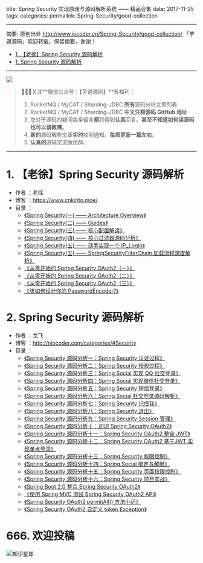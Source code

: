 title: Spring Security 实现原理与源码解析系统 —— 精品合集
date: 2017-11-25
tags:
categories:
permalink: Spring-Security/good-collection

-------

摘要: 原创出处 http://www.iocoder.cn/Spring-Security/good-collection/ 「芋道源码」欢迎转载，保留摘要，谢谢！

- [1. 【老徐】Spring Security 源码解析](http://www.iocoder.cn/Spring-Security/good-collection/)
- [1. Spring Security 源码解析](http://www.iocoder.cn/Spring-Security/good-collection/)

-------

![](http://www.iocoder.cn/images/common/wechat_mp_2018_05_18.jpg)

> 🙂🙂🙂关注**微信公众号：【芋道源码】**有福利：
> 1. RocketMQ / MyCAT / Sharding-JDBC **所有**源码分析文章列表
> 2. RocketMQ / MyCAT / Sharding-JDBC **中文注释源码 GitHub 地址**
> 3. 您对于源码的疑问每条留言**都**将得到**认真**回复。**甚至不知道如何读源码也可以请教噢**。
> 4. **新的**源码解析文章**实时**收到通知。**每周更新一篇左右**。  
> 5. **认真的**源码交流微信群。

-------

# 1. 【老徐】Spring Security 源码解析

* 作者 ：老徐
* 博客 ：https://www.cnkirito.moe/
* 目录 ：
    * [《Spring Security(一) —— Architecture Overview》](http://www.iocoder.cn/Spring-Security/laoxu/Architecture-Overview)
    * [《Spring Security(二) —— Guides》](http://www.iocoder.cn/Spring-Security/laoxu/Guides)
    * [《Spring Security(三) —— 核心配置解读》](http://www.iocoder.cn/Spring-Security/laoxu/Core-configuration-interpretation)
    * [《Spring Security(四) —— 核心过滤器源码分析》](http://www.iocoder.cn/Spring-Security/laoxu/SpringSecurityFilterChain)
    * [《Spring Security(五) —— 动手实现一个 IP_Login》](http://www.iocoder.cn/Spring-Security/laoxu/IP_Login)
    * [《Spring Security(五) —— SpringSecurityFilterChain 加载流程深度解析》](http://www.iocoder.cn/Spring-Security/laoxu/SpringSecurityFilterChain-2)
    * [《从零开始的 Spring Security OAuth2（一）》](http://www.iocoder.cn/Spring-Security/laoxu/OAuth2-1)
    * [《从零开始的 Spring Security OAuth2（二）》](http://www.iocoder.cn/Spring-Security/laoxu/OAuth2-2)
    * [《从零开始的 Spring Security OAuth2（三）》](http://www.iocoder.cn/Spring-Security/laoxu/OAuth2-3)
    * [《该如何设计你的 PasswordEncoder?》](http://www.iocoder.cn/Spring-Security/laoxu/PasswordEncoder)

# 2. Spring Security 源码解析

* 作者 ：龙飞
* 博客 ：http://niocoder.com/categories/#Security
* 目录 ：
    * [《Spring Security 源码分析一：Spring Security 认证过程》](http://www.iocoder.cn/Spring-Security/longfei/The-authentication-process)
    * [《Spring Security 源码分析二：Spring Security 授权过程》](http://www.iocoder.cn/Spring-Security/longfei/The-authorization-process)
    * [《Spring Security 源码分析三：Spring Social 实现 QQ 社交登录》](http://www.iocoder.cn/Spring-Security/longfei/Spring-Social-QQ-login-process)
    * [《Spring Security 源码分析四：Spring Social 实现微信社交登录》](http://www.iocoder.cn/Spring-Security/longfeiSpring-Social-WeChat-login-process)
    * [《Spring Security 源码分析五：Spring Security 短信登录》](http://www.iocoder.cn/Spring-Security/longfei/SMS-login)
    * [《Spring Security 源码分析六：Spring Social 社交登录源码解析》](http://www.iocoder.cn/Spring-Security/longfei/Spring-Social-login-source-parsing)
    * [《Spring Security 源码分析七：Spring Security 记住我》](http://www.iocoder.cn/Spring-Security/longfei/Remember-Me)
    * [《Spring Security 源码分析八：Spring Security 退出》](http://www.iocoder.cn/Spring-Security/longfei/logout)
    * [《Spring Security 源码分析九：Spring Security Session 管理》](http://www.iocoder.cn/Spring-Security/longfei/Session-Manager)
    * [《Spring Security 源码分析十：初识 Spring Security OAuth2》](http://www.iocoder.cn/Spring-Security/longfei/First-acquaintance-with-Spring-Security-OAuth2)
    * [《Spring Security 源码分析十一：Spring Security OAuth2 整合 JWT》](http://www.iocoder.cn/Spring-Security/longfei/Spring-Security-OAuth2-integrates-JWT)
    * [《Spring Security 源码分析十二：Spring Security OAuth2 基于JWT 实现单点登录》](http://www.iocoder.cn/Spring-Security/longfei/Spring-Security-OAuth2-implements-single-sign-on-based-on-JWT)
    * [《Spring Security 源码分析十三：Spring Security 权限控制》](http://www.iocoder.cn/Spring-Security/longfei/Access0control)
    * [《Spring Security 源码分析十四：Spring Social 绑定与解绑》](http://www.iocoder.cn/Spring-Security/longfei/Spring-Social-binding-and-unbinding)
    * [《Spring Security 源码分析十五：Spring Security 页面权限控制》](http://www.iocoder.cn/Spring-Security/longfei/Page-permission-control)
    * [《Spring Security 源码分析十六：Spring Security 项目实战》](http://www.iocoder.cn/Spring-Security/longfei/The-project-of-actual-combat)
    * [《Spring Boot 2.0 整合 Spring Security OAuth2》](http://www.iocoder.cn/Spring-Security/longfei/Spring-Boot-2.0-integrates-Spring-Security-OAuth2)
    * [《使用 Spring MVC 测试 Spring Security OAuth2 API》](http://www.iocoder.cn/Spring-Security/longfei/Use-Spring-MVC-to-test-the-Spring-Security-OAuth2-API)
    * [《Spring Security OAuth2 permitAll() 方法小记》](http://www.iocoder.cn/Spring-Security/longfei/Spring-Security-OAuth2-permitAll-method-notes)
    * [《Spring Security OAuth2 自定义 token Exception》](http://www.iocoder.cn/Spring-Security/longfei/Spring-Security-OAuth2-custom-token-Exception)

# 666. 欢迎投稿

![知识星球](http://www.iocoder.cn/images/Architecture/2017_12_29/01.png)

